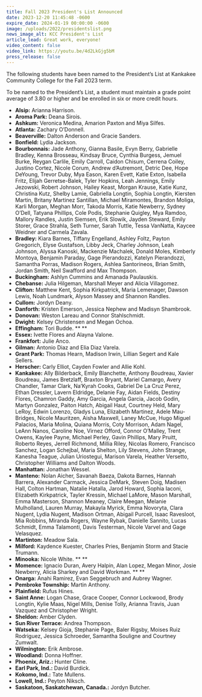```yaml
---
title: Fall 2023 President's List Announced
date: 2023-12-20 11:45:48 -0600
expire_date: 2024-01-19 00:00:00 -0600
image: /uploads/2022/presidentslist.png
news_image_alt: KCC President's List
article_lead: Great work, everyone!
video_content: false
video_link: https://youtu.be/4d2LkGjg5bM
press_release: false
---
```

The following students have been named to the President’s List at Kankakee Community College for the Fall 2023 term.

To be named to the President’s List, a student must maintain a grade point average of 3.80 or higher and be enrolled in six or more credit hours.

* **Alsip:** Arianna Harrison.
* **Aroma Park:** Deana Sirois.
* **Ashkum:** Veronica Medina, Amarion Paxton and Miya Silfes.
* **Atlanta:** Zachary O’Donnell.
* **Beaverville:** Dalton Anderson and Gracie Sanders.
* **Bonfield:** Lydia Jackson.
* **Bourbonnais:** Jade Anthony, Gianna Basile, Evyn Berry, Gabrielle Bradley, Kenna Brosseau, Kindsay Bruce, Cynthia Burgess, Jemuel Burke, Reygan Carlile, Emily Carroll, Caidon Chisum, Cerrena Coiley, Justino Cortez, Nicole Corum, Andrew d’Autremont, Detric Dee, Hope DeYoung, Trevor Duby, Mya Eason, Karen Evett, Katie Exton, Isabella Fritz, Elijah Gerretse-Balek, Tyler Hopkins, Leah Jennings, Emily Jezowski, Robert Johnson, Hailey Keast, Morgan Krause, Katie Kunz, Christina Kutz, Shelby Lamie, Gabriella Longtin, Sophia Longtin, Kiersten Martin, Britany Martinez Santillan, Michael Miramontes, Brandon Moliga, Karli Morgan, Meghan Morr, Takoda Morris, Katie Newberry, Sydney O’Dell, Tatyana Phillips, Cole Podis, Stephanie Quigley, Mya Ramdoo, Mallory Randles, Justin Siemsen, Erik Slowik, Jayden Steward, Emily Storer, Grace Strahla, Seth Turner, Sarah Tuttle, Tessa VanNatta, Kaycee Weidner and Carmela Zavala.
* **Bradley:** Kiara Barnes, Tiffany Engelland, Ashley Foltz, Payton Gregorich, Elyse Gustafson, Libby Jeck, Charley Johnson, Leah Johnson, Alyssa Kanoski, Mackenzie Machalek, Donald Moles, Kimberly Montoya, Benjamin Paraday, Gage Pierandozzi, Katelyn Pierandozzi, Samantha Porras, Madison Rogers, Ashlea Santorineos, Brian Smith, Jordan Smith, Neil Swafford and Max Thompson.
* **Buckingham:** Ashlyn Cummins and Amanada Paulauskis.
* **Chebanse:** Julia Hilgeman, Marshall Meyer and Alicia Villagomez.
* **Clifton:** Matthew Kent, Sophia Kirkpatrick, Maria Lemenager, Dawson Lewis, Noah Lundmark, Alyson Massey and Shannon Randles.
* **Cullom:** Jordyn Deany.
* **Danforth:** Kristen Emerson, Jessica Nephew and Madisyn Shambrook.
* **Donovan:** Weston Lareau and Connor Stahlschmidt.
* **Dwight:** Kelsey Christensen and Megan Ochoa.
* **Effingham:** Tori Budde. \*\* \*\*
* **Essex:** Ivette Flores and Alayna Valone.
* **Frankfort:** Julie Anco.
* **Gilman:** Antonio Diaz and Elia Diaz Varela.
* **Grant Park:** Thomas Hearn, Madison Irwin, Lillian Segert and Kale Sellers.
* **Herscher:** Carly Elliot, Cayden Fowler and Allie Kohl.
* **Kankakee:** Ally Bilderback, Emily Blanchette, Anthony Boudreau, Xavier Boudreau, James Bretzlaff, Braxton Bryant, Mariel Camargo, Avery Chandler, Tamar Clark, Na’Kyrah Cooks, Gabriel De La Cruz Perez, Ethan Dressler, Lavern Eldridge, Delanie Fay, Aidan Fields, Destiny Flores, Chamron Gaddy, Amy Garcia, Angela Garcia, Jacob Godin, Martyn Gonzalez, Paiton Hatch, Abigail Haut, Courtney Held, Mary LeRoy, Edwin Lorenzo, Gladys Luna, Elizabeth Martinez, Adele Mau-Bridges, Nicole Mauritzen, Aisha Maxwell, Laney McCue, Hugo Miguel Palacios, Maria Molina, Quiana Morris, Coty Morrison, Adam Nagel, LeAnn Nanos, Caroline Noe, Virnez Offord, Connor O’Malley, Trent Owens, Kaylee Payne, Michael Perley, Gavin Phillips, Mary Pruitt, Roberto Reyes, Jerrell Richmond, Millia Riley, Nicolas Romero, Francisco Sanchez, Logan Schejbal, Maria Shelton, Lily Stevens, John Strange, Kanesha Teague, Julian Uriostegui, Marison Varela, Heather Versetto, Christopher Williams and Dalton Woods.
* **Manhattan:** Jonathan Wessel.
* **Manteno:** Nolan Aicher, Savanah Baeza, Dakota Barnes, Hannah Barrera, Alexander Carmack, Jessica DeMark, Steven Doig, Madisen Hall, Colton Hartman, Natalie Hatalla, Jarod Howard, Sophia Iaconi, Elizabeth Kirkpatrick, Tayler Kressin, Michael LaMore, Mason Marshall, Emma Masterson, Shannon Meaney, Claire Meegan, Melanie Mulholland, Lauren Murray, Makayla Myrick, Emma Novoryta, Clara Nugent, Lydia Nugent, Madison Ortman, Abigail Purcell, Isaac Ravesloot, Mia Robbins, Miranda Rogers, Wayne Rybak, Danielle Sannito, Lucas Schmidt, Emma Talamonti, Davis Testerman, Nicole Varvel and Gage Velasquez.
* **Martinton:** Meadow Sala.
* **Milford:** Kaydence Kuester, Charles Pries, Benjamin Storm and Stacie Trumann.
* **Minooka:** Nicole White. \*\* \*\*
* **Momence:** Ignacio Duran, Avery Halpin, Alan Lopez, Megan Minor, Josie Newberry, Alicia Sharkey and David Workman. \*\* \*\*
* **Onarga:** Anahi Ramirez, Evan Seggebruch and Aubrey Wagner.
* **Pembroke Township:** Martin Anthony.
* **Plainfield:** Rufus Hines.
* **Saint Anne:** Logan Chase, Grace Cooper, Connor Lockwood, Brody Longtin, Kylie Maas, Nigel Mills, Denise Tolly, Arianna Travis, Juan Vazquez and Christopher Wright.
* **Sheldon:** Amber Clyden.
* **Sun River Terrace:** Andrea Thompson.
* **Watseka:** Kelsey Gioja, Stephanie Page, Baler Rigsby, Moises Ruiz Rodriguez, Jessica Schroeder, Samantha Souligne and Courtney Zumwalt.
* **Wilmington:** Erik Ambrose.
* **Woodland:** Donna Hoffner.
* **Phoenix, Ariz.:** Hunter Cline.
* **Earl Park, Ind.:** David Burdick.
* **Kokomo, Ind.:** Tate Mullens.
* **Lowell, Ind.:** Peyton Niksch.
* **Saskatoon, Saskatchewan, Canada.:** Jordyn Butcher.